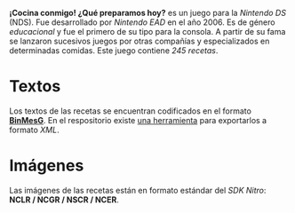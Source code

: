 **¡Cocina conmigo! ¿Qué preparamos hoy?** es un juego para la *Nintendo DS* (NDS). Fue desarrollado por *Nintendo EAD* en el año 2006. Es de género *educacional* y fue el primero de su tipo para la consola. A partir de su fama se lanzaron sucesivos juegos por otras compañías y especializados en determinadas comidas. Este juego contiene *245 recetas*.

# Textos
Los textos de las recetas se encuentran codificados en el formato [**BinMesG**](BinMesG). En el respositorio existe [una herramienta](https://github.com/pleonex/AiroRom/tree/master/Games/BinMesG) para exportarlos a formato *XML*.

# Imágenes
Las imágenes de las recetas están en formato estándar del *SDK Nitro*: **NCLR / NCGR / NSCR / NCER**.